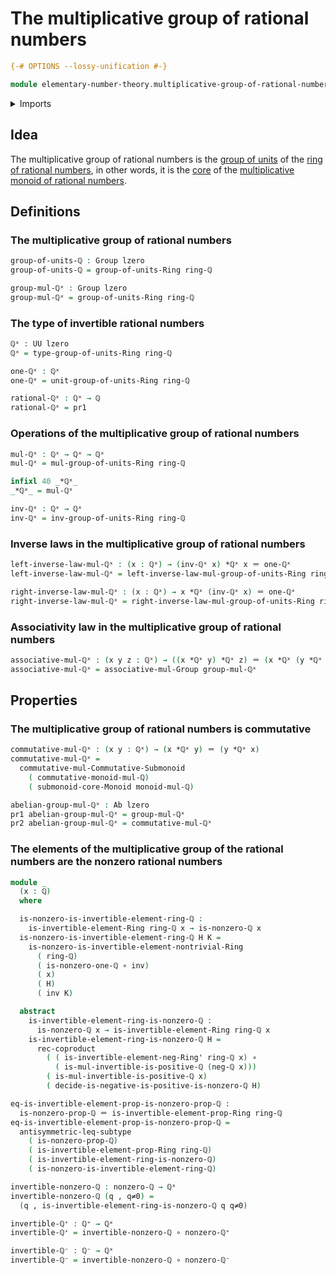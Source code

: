 # The multiplicative group of rational numbers

```agda
{-# OPTIONS --lossy-unification #-}

module elementary-number-theory.multiplicative-group-of-rational-numbers where
```

<details><summary>Imports</summary>

```agda
open import elementary-number-theory.multiplication-positive-rational-numbers
open import elementary-number-theory.multiplication-rational-numbers
open import elementary-number-theory.multiplicative-monoid-of-rational-numbers
open import elementary-number-theory.negative-rational-numbers
open import elementary-number-theory.nonzero-rational-numbers
open import elementary-number-theory.positive-and-negative-rational-numbers
open import elementary-number-theory.positive-rational-numbers
open import elementary-number-theory.rational-numbers
open import elementary-number-theory.ring-of-rational-numbers
open import elementary-number-theory.strict-inequality-rational-numbers

open import foundation.action-on-identifications-functions
open import foundation.coproduct-types
open import foundation.dependent-pair-types
open import foundation.empty-types
open import foundation.function-types
open import foundation.identity-types
open import foundation.subtypes
open import foundation.transport-along-identifications
open import foundation.universe-levels

open import group-theory.abelian-groups
open import group-theory.cores-monoids
open import group-theory.groups
open import group-theory.submonoids-commutative-monoids

open import ring-theory.groups-of-units-rings
open import ring-theory.invertible-elements-rings
open import ring-theory.trivial-rings
```

</details>

## Idea

The multiplicative group of rational numbers is the
[group of units](ring-theory.groups-of-units-rings.md) of the
[ring of rational numbers](elementary-number-theory.ring-of-rational-numbers.md),
in other words, it is the [core](group-theory.cores-monoids.md) of the
[multiplicative monoid of rational numbers](elementary-number-theory.multiplicative-monoid-of-rational-numbers.md).

## Definitions

### The multiplicative group of rational numbers

```agda
group-of-units-ℚ : Group lzero
group-of-units-ℚ = group-of-units-Ring ring-ℚ

group-mul-ℚˣ : Group lzero
group-mul-ℚˣ = group-of-units-Ring ring-ℚ
```

### The type of invertible rational numbers

```agda
ℚˣ : UU lzero
ℚˣ = type-group-of-units-Ring ring-ℚ

one-ℚˣ : ℚˣ
one-ℚˣ = unit-group-of-units-Ring ring-ℚ

rational-ℚˣ : ℚˣ → ℚ
rational-ℚˣ = pr1
```

### Operations of the multiplicative group of rational numbers

```agda
mul-ℚˣ : ℚˣ → ℚˣ → ℚˣ
mul-ℚˣ = mul-group-of-units-Ring ring-ℚ

infixl 40 _*ℚˣ_
_*ℚˣ_ = mul-ℚˣ

inv-ℚˣ : ℚˣ → ℚˣ
inv-ℚˣ = inv-group-of-units-Ring ring-ℚ
```

### Inverse laws in the multiplicative group of rational numbers

```agda
left-inverse-law-mul-ℚˣ : (x : ℚˣ) → (inv-ℚˣ x) *ℚˣ x ＝ one-ℚˣ
left-inverse-law-mul-ℚˣ = left-inverse-law-mul-group-of-units-Ring ring-ℚ

right-inverse-law-mul-ℚˣ : (x : ℚˣ) → x *ℚˣ (inv-ℚˣ x) ＝ one-ℚˣ
right-inverse-law-mul-ℚˣ = right-inverse-law-mul-group-of-units-Ring ring-ℚ
```

### Associativity law in the multiplicative group of rational numbers

```agda
associative-mul-ℚˣ : (x y z : ℚˣ) → ((x *ℚˣ y) *ℚˣ z) ＝ (x *ℚˣ (y *ℚˣ z))
associative-mul-ℚˣ = associative-mul-Group group-mul-ℚˣ
```

## Properties

### The multiplicative group of rational numbers is commutative

```agda
commutative-mul-ℚˣ : (x y : ℚˣ) → (x *ℚˣ y) ＝ (y *ℚˣ x)
commutative-mul-ℚˣ =
  commutative-mul-Commutative-Submonoid
    ( commutative-monoid-mul-ℚ)
    ( submonoid-core-Monoid monoid-mul-ℚ)

abelian-group-mul-ℚˣ : Ab lzero
pr1 abelian-group-mul-ℚˣ = group-mul-ℚˣ
pr2 abelian-group-mul-ℚˣ = commutative-mul-ℚˣ
```

### The elements of the multiplicative group of the rational numbers are the nonzero rational numbers

```agda
module _
  (x : ℚ)
  where

  is-nonzero-is-invertible-element-ring-ℚ :
    is-invertible-element-Ring ring-ℚ x → is-nonzero-ℚ x
  is-nonzero-is-invertible-element-ring-ℚ H K =
    is-nonzero-is-invertible-element-nontrivial-Ring
      ( ring-ℚ)
      ( is-nonzero-one-ℚ ∘ inv)
      ( x)
      ( H)
      ( inv K)

  abstract
    is-invertible-element-ring-is-nonzero-ℚ :
      is-nonzero-ℚ x → is-invertible-element-Ring ring-ℚ x
    is-invertible-element-ring-is-nonzero-ℚ H =
      rec-coproduct
        ( ( is-invertible-element-neg-Ring' ring-ℚ x) ∘
          ( is-mul-invertible-is-positive-ℚ (neg-ℚ x)))
        ( is-mul-invertible-is-positive-ℚ x)
        ( decide-is-negative-is-positive-is-nonzero-ℚ H)

eq-is-invertible-element-prop-is-nonzero-prop-ℚ :
  is-nonzero-prop-ℚ ＝ is-invertible-element-prop-Ring ring-ℚ
eq-is-invertible-element-prop-is-nonzero-prop-ℚ =
  antisymmetric-leq-subtype
    ( is-nonzero-prop-ℚ)
    ( is-invertible-element-prop-Ring ring-ℚ)
    ( is-invertible-element-ring-is-nonzero-ℚ)
    ( is-nonzero-is-invertible-element-ring-ℚ)

invertible-nonzero-ℚ : nonzero-ℚ → ℚˣ
invertible-nonzero-ℚ (q , q≠0) =
  (q , is-invertible-element-ring-is-nonzero-ℚ q q≠0)

invertible-ℚ⁺ : ℚ⁺ → ℚˣ
invertible-ℚ⁺ = invertible-nonzero-ℚ ∘ nonzero-ℚ⁺

invertible-ℚ⁻ : ℚ⁻ → ℚˣ
invertible-ℚ⁻ = invertible-nonzero-ℚ ∘ nonzero-ℚ⁻
```
